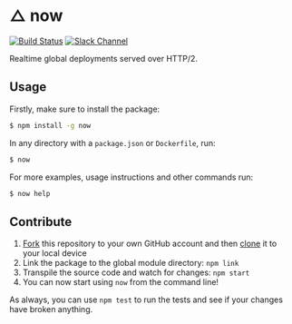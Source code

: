 # △ now

[![Build Status](https://travis-ci.org/zeit/now.svg?branch=master)](https://travis-ci.org/zeit/now)
[![Slack Channel](https://zeit-slackin.now.sh/badge.svg)](https://zeit.chat)

Realtime global deployments served over HTTP/2.

## Usage

Firstly, make sure to install the package:

```bash
$ npm install -g now
```

In any directory with a `package.json` or `Dockerfile`, run:

```bash
$ now
```

For more examples, usage instructions and other commands run:

```bash
$ now help
```

## Contribute

1. [Fork](https://help.github.com/articles/fork-a-repo/) this repository to your own GitHub account and then [clone](https://help.github.com/articles/cloning-a-repository/) it to your local device
2. Link the package to the global module directory: `npm link`
3. Transpile the source code and watch for changes: `npm start`
4. You can now start using `now` from the command line!

As always, you can use `npm test` to run the tests and see if your changes have broken anything.
